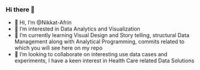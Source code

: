 ### Hi there 👋

- 👋 Hi, I’m @Nikkat-Afrin
- 👀 I’m interested in Data Analytics and Visualization
- 🌱 I’m currently learning Visual Design and Story telling, structural Data Management along with Analytical Programming, commits related to which you will see here on my repo
- 💞️ I’m looking to collaborate on interesting use data cases and experiments, I have a keen interest in Health Care related Data Solutions

<!---
CasterShade/CasterShade is a ✨ special ✨ repository because its `README.md` (this file) appears on your GitHub profile.
You can click the Preview link to take a look at your changes.
--->


<!--
**Nikkat-Afrin/Nikkat-Afrin** is a ✨ _special_ ✨ repository because its `README.md` (this file) appears on your GitHub profile.

Here are some ideas to get you started:

- 🔭 I’m currently working on ...
- 🌱 I’m currently learning ...
- 👯 I’m looking to collaborate on ...
- 🤔 I’m looking for help with ...
- 💬 Ask me about ...
- 📫 How to reach me: ...
- 😄 Pronouns: ...
- ⚡ Fun fact: ...
-->
